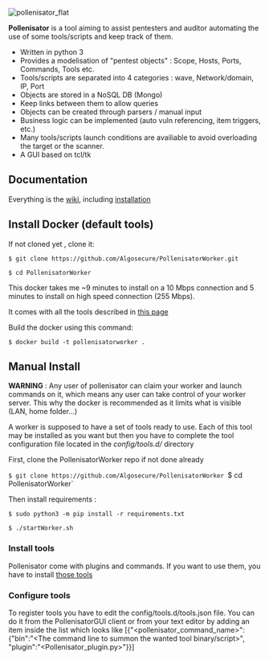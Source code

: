 ![pollenisator_flat](https://github.com/AlgoSecure/Pollenisator/wiki/uploads/1e17b6e558bec07767eb12506ed6b2bf/pollenisator_flat.png)

**Pollenisator** is a tool aiming to assist pentesters and auditor automating the use of some tools/scripts and keep track of them.
  * Written in python 3
  * Provides a modelisation of "pentest objects" : Scope, Hosts, Ports, Commands, Tools etc.
  * Tools/scripts are separated into 4 categories : wave, Network/domain, IP, Port
  * Objects are stored in a NoSQL DB (Mongo)
  * Keep links between them to allow queries
  * Objects can be created through parsers / manual input
  * Business logic can be implemented (auto vuln referencing, item triggers, etc.)
  * Many tools/scripts launch conditions are availiable to avoid overloading the target or the scanner.
  * A GUI based on tcl/tk
  
## Documentation ##

Everything is the [wiki](https://github.com/AlgoSecure/Pollenisator/wiki/_Sidebar), including [installation](https://github.com/Algosecure/Pollenisator/wiki/Overview)

## Install Docker (default tools) ##
If not cloned yet , clone it:

`$ git clone https://github.com/Algosecure/PollenisatorWorker.git`

`$ cd PollenisatorWorker`

This docker takes me ~9 minutes to install on a 10 Mbps connection and 5 minutes to install on high speed connection (255 Mbps).

It comes with all the tools described in [this page](https://github.com/Algosecure/Pollenisator/wiki/Default-tools)

Build the docker using this command:

`$ docker build -t pollenisatorworker .`

## Manual Install ##

**WARNING** : Any user of pollenisator can claim your worker and launch commands on it, which means any user can take control of your worker server.
This why the docker is recommended as it limits what is visible (LAN, home folder...)


A worker is supposed to have a set of tools ready to use. Each of this tool may be installed as you want but then you have to complete the tool configuration file located in the *config/tools.d/* directory

First, clone the PollenisatorWorker repo if not done already

`$ git clone https://github.com/Algosecure/PollenisatorWorker
`$ cd PollenisatorWorker`

Then install requirements :

`$ sudo python3 -m pip install -r requirements.txt`

`$ ./startWorker.sh`

### Install tools

Pollenisator come with plugins and commands. If you want to use them, you have to install [those tools](https://github.com/Algosecure/Pollenisator/wiki/Default-tools)

### Configure tools

To register tools you  have to edit the config/tools.d/tools.json file.
You can do it from the PollenisatorGUI client or from your text editor by adding an item inside the list which looks like [{"<pollenisator_command_name>":{"bin":"<The command line to summon the wanted tool binary/script>", "plugin":"<Pollenisator_plugin.py>"}}]


